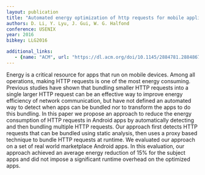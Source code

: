 ```yaml
---
layout: publication
title: "Automated energy optimization of http requests for mobile applications"
authors: D. Li, Y. Lyu, J. Gui, W. G. Halfond
conference: USENIX
year: 2016
bibkey: LLG2016

additional_links:
   - {name: "ACM", url: "https://dl.acm.org/doi/10.1145/2884781.2884867"}
---
```

Energy is a critical resource for apps that run on mobile devices. Among all operations, making HTTP requests is one of the most energy consuming. Previous studies have shown that bundling smaller HTTP requests into a single larger HTTP request can be an effective way to improve energy efficiency of network communication, but have not defined an automated way to detect when apps can be bundled nor to transform the apps to do this bundling. In this paper we propose an approach to reduce the energy consumption of HTTP requests in Android apps by automatically detecting and then bundling multiple HTTP requests. Our approach first detects HTTP requests that can be bundled using static analysis, then uses a proxy based technique to bundle HTTP requests at runtime. We evaluated our approach on a set of real world marketplace Android apps. In this evaluation, our approach achieved an average energy reduction of 15% for the subject apps and did not impose a significant runtime overhead on the optimized apps.

